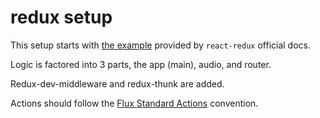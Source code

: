 # redux setup

This setup starts with [the example](https://codesandbox.io/s/9on71rvnyo) provided by `react-redux` official docs.

Logic is factored into 3 parts, the app (main), audio, and router.

Redux-dev-middleware and redux-thunk are added.

Actions should follow the [Flux Standard Actions](https://github.com/redux-utilities/flux-standard-action#flux-standard-action) convention.
